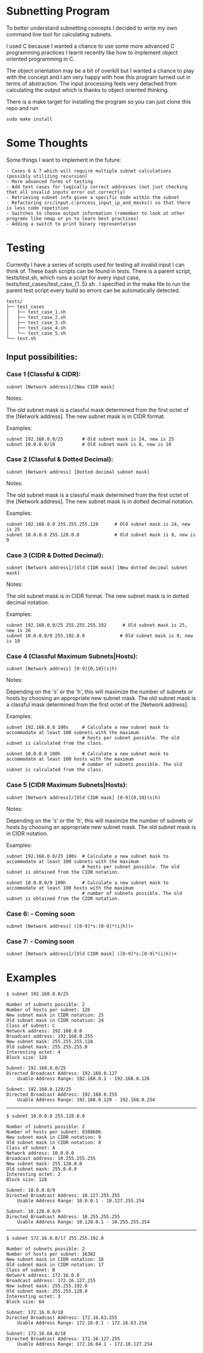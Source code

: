 # Subnetting Program

To better understand subnetting concepts I decided to write my own command line tool for calculating subnets.

I used C because I wanted a chance to use some more advanced C programming practices I learnt recently like how to implement object oriented programming in C.

The object orientation may be a bit of overkill but I wanted a chance to play with the concept and I am very happy with how this program turned out in terms of abstraction. The input processing feels very detached from calculating the output which is thanks to object oriented thinking.

There is a make target for installing the program so you can just clone this repo and run

    sudo make install


# Some Thoughts

Some things I want to implement in the future:

    - Cases 6 & 7 which will require multiple subnet calculations (possibly utilizing recursion)
    - More advanced forms of testing
    - Add test cases for logically correct addresses (not just checking that all invalid inputs error out correctly)
    - Retrieving subnet info given a specific node within the subnet
    - Refactoring src/input.c:process_input_ip_and_masks() so that there is less code repetition
    - Switches to choose output information (remember to look at other programs like nmap or ps to learn best practices)
    - Adding a switch to print binary representation


# Testing

Currently I have a series of scripts used for testing all invalid input I can think of. These bash scripts can be found in tests. There is a parent script, tests/test.sh, which runs a script for every input case, tests/test_cases/test_case_{1..5}.sh . I specified in the make file to run the parent test script every build so errors can be automatically detected. 

    tests/
    ├── test_cases
    │   ├── test_case_1.sh
    │   ├── test_case_2.sh
    │   ├── test_case_3.sh
    │   ├── test_case_4.sh
    │   └── test_case_5.sh
    └── test.sh


## Input possibilities:
### Case 1 (Classful & CIDR):

    subnet [Network address]/[New CIDR mask]

Notes:

The old subnet mask is a classful mask determined from the first octet of the [Network address].
The new subnet mask is in CIDR format.

Examples:

    subnet 192.168.0.0/25       # Old subnet mask is 24, new is 25
    subnet 10.0.0.0/10          # Old subnet mask is 8, new is 10

### Case 2 (Classful & Dotted Decimal):

    subnet [Network address] [Dotted decimal subnet mask]

Notes:

The old subnet mask is a classful mask determined from the first octet of the [Network address].
The new subnet mask is in dotted decimal notation.

Examples:

    subnet 192.168.0.0 255.255.255.128      # Old subnet mask is 24, new is 25
    subnet 10.0.0.0 255.128.0.0             # Old subnet mask is 8, new is 9


### Case 3 (CIDR & Dotted Decimal):

    subnet [Network address]/[Old CIDR mask] [New dotted decimal subnet mask]

Notes:

The old subnet mask is in CIDR format. The new subnet mask is in dotted decimal notation.

Examples:

    subnet 192.168.0.0/25 255.255.255.192      # Old subnet mask is 25, new is 26
    subnet 10.0.0.0/9 255.192.0.0             # Old subnet mask is 9, new is 10


### Case 4 (Classful Maximum Subnets|Hosts):

    subnet [Network address] [0-9]{0,10}(s|h)

Notes:

Depending on the 's' or the 'h', this will maximize the number of subnets or hosts by choosing an 
appropriate new subnet mask.  The old subnet mask is a classful mask determined from the first octet 
of the [Network address].
    
Examples:

    subnet 192.168.0.0 100s     # Calculate a new subnet mask to accommodate at least 100 subnets with the maximum 
                                # hosts per subnet possible. The old subnet is calculated from the class.

    subnet 10.0.0.0 100h        # Calculate a new subnet mask to accommodate at least 100 hosts with the maximum 
                                # number of subnets possible. The old subnet is calculated from the class.

### Case 5 (CIDR Maximum Subnets|Hosts):
    
    subnet [Network address]/[Old CIDR mask] [0-9]{0,10}(s|h)

Notes:

Depending on the 's' or the 'h', this will maximize the number of subnets or hosts by choosing an 
appropriate new subnet mask.  The old subnet mask is in CIDR notation.

Examples:

    subnet 192.168.0.0/25 100s  # Calculate a new subnet mask to accommodate at least 100 subnets with the maximum 
                                # hosts per subnet possible. The old subnet is obtained from the CIDR notation.

    subnet 10.0.0.0/9 100h      # Calculate a new subnet mask to accommodate at least 100 hosts with the maximum 
                                # number of subnets possible. The old subnet is obtained from the CIDR notation.

### Case 6: - Coming soon

    subnet [Network address] ([0-9]*s:[0-9]*(i|h))+


### Case 7: - Coming soon

    subnet [Network address]/[Old CIDR mask] ([0-9]*s:[0-9]*(i|h))+

# Examples

    $ subnet 192.168.0.0/25

    Number of subnets possible: 2
    Number of hosts per subnet: 126
    New subnet mask in CIDR notation: 25
    Old subnet mask in CIDR notation: 24
    Class of subnet: C
    Network address: 192.168.0.0
    Broadcast address: 192.168.0.255
    New subnet mask: 255.255.255.128
    Old subnet mask: 255.255.255.0
    Interesting octet: 4
    Block size: 128

    Subnet: 192.168.0.0/25
    Directed Broadcast Address: 192.168.0.127
        Usable Address Range: 192.168.0.1 - 192.168.0.126

    Subnet: 192.168.0.128/25
    Directed Broadcast Address: 192.168.0.255
        Usable Address Range: 192.168.0.129 - 192.168.0.254

---

    $ subnet 10.0.0.0 255.128.0.0

    Number of subnets possible: 2
    Number of hosts per subnet: 8388606
    New subnet mask in CIDR notation: 9
    Old subnet mask in CIDR notation: 8
    Class of subnet: A
    Network address: 10.0.0.0
    Broadcast address: 10.255.255.255
    New subnet mask: 255.128.0.0
    Old subnet mask: 255.0.0.0
    Interesting octet: 2
    Block size: 128

    Subnet: 10.0.0.0/9
    Directed Broadcast Address: 10.127.255.255
        Usable Address Range: 10.0.0.1 - 10.127.255.254

    Subnet: 10.128.0.0/9
    Directed Broadcast Address: 10.255.255.255
        Usable Address Range: 10.128.0.1 - 10.255.255.254

---

    $ subnet 172.16.0.0/17 255.255.192.0

    Number of subnets possible: 2
    Number of hosts per subnet: 16382
    New subnet mask in CIDR notation: 18
    Old subnet mask in CIDR notation: 17
    Class of subnet: B
    Network address: 172.16.0.0
    Broadcast address: 172.16.127.255
    New subnet mask: 255.255.192.0
    Old subnet mask: 255.255.128.0
    Interesting octet: 3
    Block size: 64

    Subnet: 172.16.0.0/18
    Directed Broadcast Address: 172.16.63.255
        Usable Address Range: 172.16.0.1 - 172.16.63.254

    Subnet: 172.16.64.0/18
    Directed Broadcast Address: 172.16.127.255
        Usable Address Range: 172.16.64.1 - 172.16.127.254